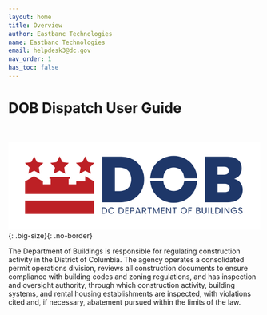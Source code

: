 ```yaml
---
layout: home
title: Overview
author: Eastbanc Technologies
name: Eastbanc Technologies
email: helpdesk3@dc.gov
nav_order: 1
has_toc: false
---
```


# DOB Dispatch User Guide

<br>

![DOB Logo](images/home/logo-dob-722x254.png){: .big-size}{: .no-border}

The Department of Buildings is responsible for regulating construction activity in the District of Columbia. The agency operates a consolidated permit operations division, reviews all construction documents to ensure compliance with building codes and zoning regulations, and has inspection and oversight authority, through which construction activity, building systems, and rental housing establishments are inspected, with violations cited and, if necessary, abatement pursued within the limits of the law.
